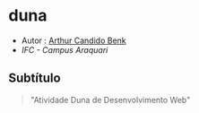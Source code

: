 # duna
- Autor : [Arthur Candido Benk](https://github.com/ArthurBenk)
- *IFC - Campus Araquari*

## Subtítulo
>"Atividade Duna de Desenvolvimento Web"